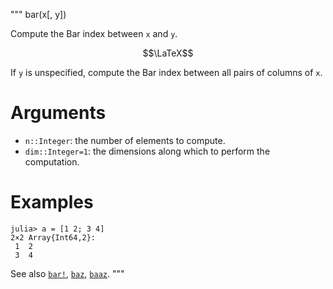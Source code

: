 """
    bar(x[, y])

Compute the Bar index between `x` and `y`.

```math
\LaTeX
```

If `y` is unspecified, compute the Bar index between all pairs of columns of `x`.

# Arguments
- `n::Integer`: the number of elements to compute.
- `dim::Integer=1`: the dimensions along which to perform the computation.

# Examples
```jldoctest
julia> a = [1 2; 3 4]
2×2 Array{Int64,2}:
 1  2
 3  4
```

See also [`bar!`](@ref), [`baz`](@ref), [`baaz`](@ref).
"""